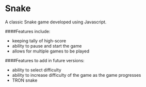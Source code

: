 Snake
=====

A classic Snake game developed using Javascript.

####Features include:
* keeping tally of high-score
* ability to pause and start the game
* allows for multiple games to be played


####Features to add in future versions:
* ability to select difficulty
* ability to increase difficulty of the game as the game progresses
* TRON snake
